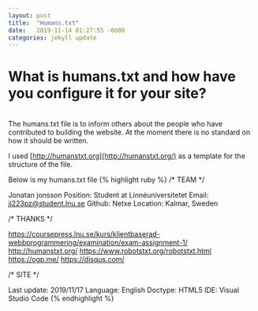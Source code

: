 ```yaml
---
layout: post
title:  "Humans.txt"
date:   2019-11-14 01:27:55 -0600
categories: jekyll update
---
```

# What is humans.txt and how have you configure it for your site?

<br>
The humans.txt file is to inform others about the people who have contributed to building the website. At the moment there is no standard on how it should be written.


I used [http://humanstxt.org](http://humanstxt.org/) as a template for the structure of the file.

Below is my humans.txt file
{% highlight ruby %}
/* TEAM */

Jonatan jonsson
Position: Student at Linnéuniversitetet
Email: jj223pz@student.lnu.se
Github: Netxe
Location: Kalmar, Sweden

/* THANKS  */

https://coursepress.lnu.se/kurs/klientbaserad-webbprogrammering/examination/exam-assignment-1/
http://humanstxt.org/
https://www.robotstxt.org/robotstxt.html
https://ogp.me/
https://disqus.com/


/* SITE */

Last update: 2019/11/17
Language: English
Doctype: HTML5
IDE: Visual Studio Code
{% endhighlight %}


